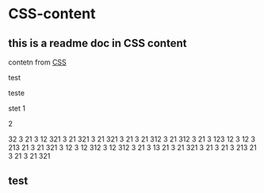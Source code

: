 # CSS-content

## this is a readme doc in CSS content
contetn from [CSS](#test)


test


teste

stet
   1
   
   
   
   
   
   
   
   
   
   
   
   
   
   
   
   
   
   
   
   
   
   
   
   
   
   
   
   
   
   
   
   
   
   
   
   2
   
   32
   3
   21
   3
   12
   321
   3
   21
   321
   3
   21
   321
   3
   21
   3
   21
   312
   3
   21
   312
   3
   21
   3
   123
   12
   3
   12
   3
   213
   21
   3
   21
   321
   3
   12
   3
   12
   312
   3
   12
   312
   3
   21
   3
   13
   21
   3
   21
   321
   3
   21
   3
   21
   3
   213
   21
   3
   21
   3
   21
   321
## test
